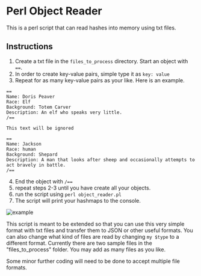 # Perl Object Reader
This is a perl script that can read hashes into memory using txt files.

## Instructions 

1. Create a txt file in the `files_to_process` directory. Start an object with `==`.
2. In order to create key-value pairs, simple type it as 
`key: value`
3. Repeat for as many key-value pairs as your like. Here is an example.
```
==
Name: Doris Peaver
Race: Elf
Background: Totem Carver
Description: An elf who speaks very little.
/==

This text will be ignored

==
Name: Jackson
Race: human
Background: Shepard
Description: A man that looks after sheep and occasionally attempts to act bravely in battle.
/==

```
4. End the object with `/==`
5. repeat steps 2-3 until you have create all your objects.
6. run the script using `perl object_reader.pl`
7. The script will print your hashmaps to the console.

![example](https://user-images.githubusercontent.com/52639031/126234375-14d74a56-a273-445b-aaa5-8328bb474ca9.png)


This script is meant to be extended so that you can use this very simple format with txt files and transfer them to JSON or other useful formats. You can also change what kind of files are read by changing `my $type` to a different format. Currently there are two sample files in the "files_to_process" folder. You may add as many files as you like. 

Some minor further coding will need to be done to accept multiple file formats.
